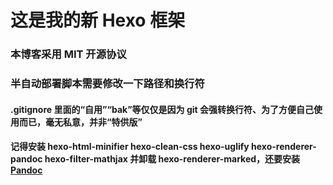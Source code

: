 # 这是我的新 Hexo 框架

### 本博客采用 MIT 开源协议

### 半自动部署脚本需要修改一下路径和换行符

#### .gitignore 里面的“自用”“bak”等仅仅是因为 git 会强转换行符、为了方便自己使用而已，毫无私意，并非“特供版”

#### 记得安装 hexo-html-minifier hexo-clean-css hexo-uglify hexo-renderer-pandoc hexo-filter-mathjax 并卸载 hexo-renderer-marked，还要安装 [Pandoc](https://pandoc.org/installing.html)

